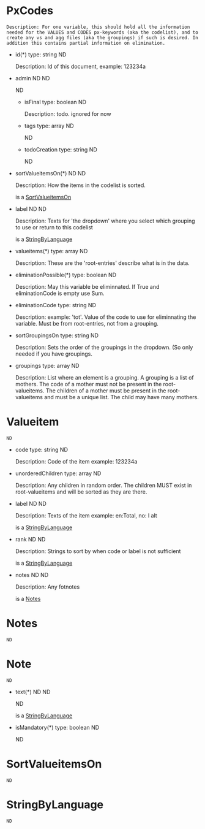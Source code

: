 # PxCodes

    Description: For one variable, this should hold all the information needed for the VALUES and CODES px-keywords (aka the codelist), and to create any vs and agg files (aka the groupings) if such is desired. In addition this contains partial information on elimination.

 - id(*) type: string ND

    Description: Id of this document, example: 123234a

 - admin ND ND

    ND

     - isFinal type: boolean ND

        Description: todo. ignored for now

     - tags type: array ND

        ND

     - todoCreation type: string ND

        ND

 - sortValueitemsOn(*) ND ND

    Description: How the items in the codelist is sorted.

    is a [SortValueitemsOn](#sortvalueitemson)
 - label ND ND

    Description: Texts for 'the dropdown' where you select which grouping to use or return to this codelist

    is a [StringByLanguage](#stringbylanguage)
 - valueitems(*) type: array ND

    Description: These are the 'root-entries' describe what is in the data.

 - eliminationPossible(*) type: boolean ND

    Description: May this variable be eliminnated. If True and eliminationCode is empty use Sum.

 - eliminationCode type: string ND

    Description: example: 'tot'. Value of the code to use for eliminnating the variable. Must be from root-entries, not from a grouping.

 - sortGroupingsOn type: string ND

    Description: Sets the order of the groupings in the dropdown. (So only needed if you have groupings.

 - groupings type: array ND

    Description: List where an element is a grouping. A grouping is a list of mothers. The code of a mother must not be present in the root-valueitems. The children of a mother must be present in the root-valueitems and must be a unique list. The child may have many mothers.

# Valueitem

    ND

 - code type: string ND

    Description: Code of the item example: 123234a

 - unorderedChildren type: array ND

    Description: Any children in random order. The children MUST exist in root-valueitems and will be sorted as they are there.

 - label ND ND

    Description: Texts of the item example: en:Total, no: I alt

    is a [StringByLanguage](#stringbylanguage)
 - rank ND ND

    Description: Strings to sort by when code or label is not sufficient

    is a [StringByLanguage](#stringbylanguage)
 - notes ND ND

    Description: Any fotnotes

    is a [Notes](#notes)
# Notes

    ND

# Note

    ND

 - text(*) ND ND

    ND

    is a [StringByLanguage](#stringbylanguage)
 - isMandatory(*) type: boolean ND

    ND

# SortValueitemsOn

    ND

# StringByLanguage

    ND


